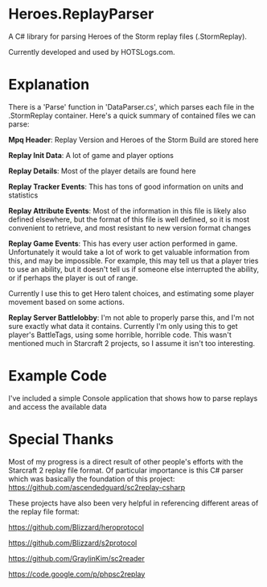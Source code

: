 # Heroes.ReplayParser
A C# library for parsing Heroes of the Storm replay files (.StormReplay).

Currently developed and used by HOTSLogs.com.

Explanation
================

There is a 'Parse' function in 'DataParser.cs', which parses each file in the .StormReplay container.  Here's a quick summary of contained files we can parse:

**Mpq Header**: Replay Version and Heroes of the Storm Build are stored here

**Replay Init Data**: A lot of game and player options

**Replay Details**: Most of the player details are found here

**Replay Tracker Events**: This has tons of good information on units and statistics

**Replay Attribute Events**: Most of the information in this file is likely also defined elsewhere, but the format of this file is well defined, so it is most convenient to retrieve, and most resistant to new version format changes

**Replay Game Events**: This has every user action performed in game.  Unfortunately it would take a lot of work to get valuable information from this, and may be impossible.  For example, this may tell us that a player tries to use an ability, but it doesn't tell us if someone else interrupted the ability, or if perhaps the player is out of range.

Currently I use this to get Hero talent choices, and estimating some player movement based on some actions.

**Replay Server Battlelobby**: I'm not able to properly parse this, and I'm not sure exactly what data it contains.  Currently I'm only using this to get player's BattleTags, using some horrible, horrible code.  This wasn't mentioned much in Starcraft 2 projects, so I assume it isn't too interesting.

Example Code
================

I've included a simple Console application that shows how to parse replays and access the available data

Special Thanks
================

Most of my progress is a direct result of other people's efforts with the Starcraft 2 replay file format.  Of particular importance is this C# parser which was basically the foundation of this project: https://github.com/ascendedguard/sc2replay-csharp

These projects have also been very helpful in referencing different areas of the replay file format:

https://github.com/Blizzard/heroprotocol

https://github.com/Blizzard/s2protocol

https://github.com/GraylinKim/sc2reader

https://code.google.com/p/phpsc2replay